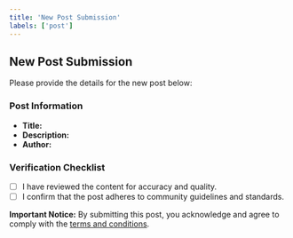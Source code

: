 ```yaml
---
title: 'New Post Submission'
labels: ['post']
---
```


## New Post Submission
Please provide the details for the new post below:

### Post Information
- **Title:** <!-- Enter the post title here -->
- **Description:** <!-- Provide a brief summary of the content -->
- **Author:** <!-- Your name -->

### Verification Checklist
- [ ] I have reviewed the content for accuracy and quality.
- [ ] I confirm that the post adheres to community guidelines and standards.

**Important Notice:**
By submitting this post, you acknowledge and agree to comply with the [terms and conditions](https://zunalita.github.io/terms).
